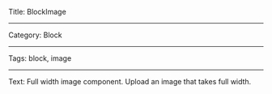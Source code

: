Title: BlockImage

----

Category: Block

----

Tags: block, image

----

Text: Full width image component. Upload an image that takes full width.
